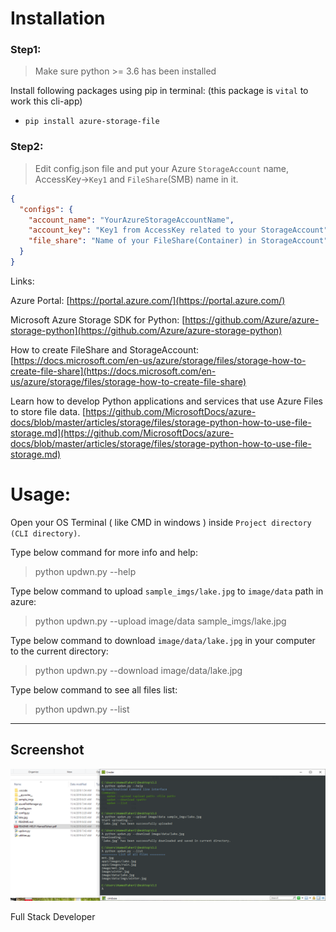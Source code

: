# Installation

### Step1:

> Make sure python >= 3.6  has been installed

 Install following packages using pip in terminal:
 (this package is `vital` to work this cli-app)

* `pip install azure-storage-file`

### Step2:

> Edit config.json file and put your Azure `StorageAccount` name, AccessKey->`Key1` and `FileShare`(SMB) name in it.

```json
{
  "configs": {
    "account_name": "YourAzureStorageAccountName",
    "account_key": "Key1 from AccessKey related to your StorageAccount",
    "file_share": "Name of your FileShare(Container) in StorageAccount"
  }
}

```

Links:

Azure Portal:
[https://portal.azure.com/](https://portal.azure.com/)

Microsoft Azure Storage SDK for Python:
[https://github.com/Azure/azure-storage-python](https://github.com/Azure/azure-storage-python)

How to create FileShare and StorageAccount:
[https://docs.microsoft.com/en-us/azure/storage/files/storage-how-to-create-file-share](https://docs.microsoft.com/en-us/azure/storage/files/storage-how-to-create-file-share)

Learn how to develop Python applications and services that use Azure Files to store file data.
[https://github.com/MicrosoftDocs/azure-docs/blob/master/articles/storage/files/storage-python-how-to-use-file-storage.md](https://github.com/MicrosoftDocs/azure-docs/blob/master/articles/storage/files/storage-python-how-to-use-file-storage.md)

# Usage:

Open your OS Terminal ( like CMD in windows ) inside `Project directory (CLI directory)`.

Type below command for more info and help:

> python updwn.py --help

Type below command to upload `sample_imgs/lake.jpg` to `image/data` path in azure:

> python updwn.py --upload image/data sample_imgs/lake.jpg

Type below command to download `image/data/lake.jpg` in your computer to the current directory:

> python updwn.py --download image/data/lake.jpg

Type below command to see all files list:

> python updwn.py --list

----------------------------------------------

## Screenshot

![screenshot](Usage-prove.png)


Full Stack Developer